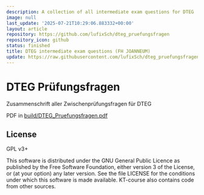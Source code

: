 ```yaml
---
description: A collection of all intermediate exam questions for DTEG
image: null
last_update: '2025-07-21T10:29:06.883332+00:00'
layout: article
repository: https://github.com/lufixSch/dteg_pruefungsfragen
repository_icon: github
status: finished
title: DTEG intermediate exam questions (FH JOANNEUM)
update: https://raw.githubusercontent.com/lufixSch/dteg_pruefungsfragen/main/README.md
---
```


# DTEG Prüfungsfragen

Zusammenschrift aller Zwischenprüfungsfragen für DTEG

PDF in [build/DTEG_Pruefungsfragen.pdf](https://github.com/lufixSch/dteg_pruefungsfragen/blob/main/./build/DTEG_Pruefungsfragen.pdf)

## License

GPL v3+

This software is distributed under the GNU General Public Licence as published by the Free Software Foundation, either version 3 of the License, or (at your option) any later version. See the file LICENSE for the conditions under which this software is made available. KT-course also contains code from other sources.